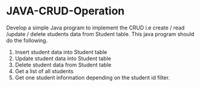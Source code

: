 # JAVA-CRUD-Operation

Develop a simple Java program to implement the CRUD  i.e create / read /update / delete students data from Student table.
This java program should do the following.
1. Insert student data into Student table
2. Update student data into Student table
3. Delete student data from Student table
4. Get a list of all students
5. Get one student information depending on the student id filter.
